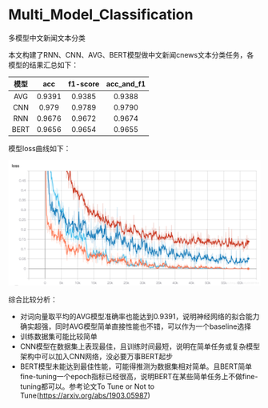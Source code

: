 # Multi_Model_Classification
多模型中文新闻文本分类


本文构建了RNN、CNN、AVG、BERT模型做中文新闻cnews文本分类任务，各模型的结果汇总如下：

模型|acc|f1-score|acc_and_f1
:----:|:----:|:----:|:----:
AVG|0.9391|0.9385|0.9388
CNN|0.979|0.9789|0.9790
RNN|0.9676|0.9672|0.9674
BERT|0.9656|0.9654|0.9655


模型loss曲线如下：

![avatar](loss.png)


综合比较分析：

* 对词向量取平均的AVG模型准确率也能达到0.9391，说明神经网络的拟合能力确实超强，同时AVG模型简单直接性能也不错，可以作为一个baseline选择
* 训练数据集可能比较简单
* CNN模型在数据集上表现最佳，且训练时间最短，说明在简单任务或复杂模型架构中可以加入CNN网络，没必要万事BERT起步
* BERT模型未能达到最佳性能，可能得推测为数据集相对简单。且BERT简单fine-tuning一个epoch指标已经很高，说明BERT在某些简单任务上不做fine-tuning都可以。参考论文To Tune or Not to Tune(https://arxiv.org/abs/1903.05987)
